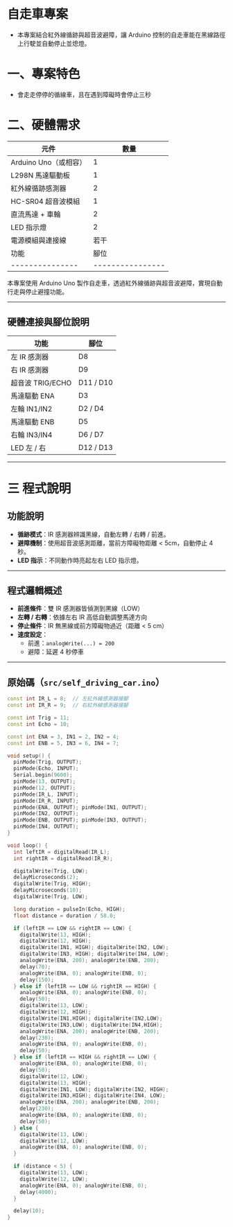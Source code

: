 # 自走車專案
- 本專案結合紅外線循跡與超音波避障，讓 Arduino 控制的自走車能在黑線路徑上行駛並自動停止並熄燈。

# 一、專案特色
- 會走走停停的循線車，且在遇到障礙時會停止三秒

# 二、硬體需求
| 元件               | 數量 |
| ---------------- | -- |
| Arduino Uno（或相容） | 1  |
| L298N 馬達驅動板      | 1  |
| 紅外線循跡感測器         | 2  |
| HC-SR04 超音波模組    | 1  |
| 直流馬達 + 車輪        | 2  |
| LED 指示燈          | 2  |
| 電源模組與連接線         | 若干 |
| 功能              | 腳位               |
| --------------- | ---------------- |


本專案使用 Arduino Uno 製作自走車，透過紅外線循跡與超音波避障，實現自動行走與停止避撞功能。

---

##  硬體連接與腳位說明

| 功能             | 腳位        |
|------------------|-------------|
| 左 IR 感測器     | D8          |
| 右 IR 感測器     | D9          |
| 超音波 TRIG/ECHO | D11 / D10   |
| 馬達驅動 ENA     | D3          |
| 左輪 IN1/IN2     | D2 / D4     |
| 馬達驅動 ENB     | D5          |
| 右輪 IN3/IN4     | D6 / D7     |
| LED 左 / 右      | D12 / D13   |

---
# 三 程式說明
##  功能說明

-  **循跡模式**：IR 感測器辨識黑線，自動左轉 / 右轉 / 前進。
-  **避障機制**：使用超音波感測距離，當前方障礙物距離 < 5cm，自動停止 4 秒。
-  **LED 指示**：不同動作時亮起左右 LED 指示燈。

---

##  程式邏輯概述

- **前進條件**：雙 IR 感測器皆偵測到黑線（LOW）
- **左轉 / 右轉**：依據左右 IR 高低自動調整馬達方向
- **停止條件**：IR 無黑線或前方障礙物過近（距離 < 5 cm）
- **速度設定**：
  - 前進：`analogWrite(...) = 200`
  - 避障：延遲 4 秒停車

---

##  原始碼（`src/self_driving_car.ino`）

```cpp
const int IR_L = 8;  // 左紅外線感測器接腳
const int IR_R = 9;  // 右紅外線感測器接腳

const int Trig = 11;
const int Echo = 10;

const int ENA = 3, IN1 = 2, IN2 = 4;
const int ENB = 5, IN3 = 6, IN4 = 7;

void setup() {
  pinMode(Trig, OUTPUT);
  pinMode(Echo, INPUT);
  Serial.begin(9600);
  pinMode(13, OUTPUT);
  pinMode(12, OUTPUT);
  pinMode(IR_L, INPUT);
  pinMode(IR_R, INPUT);
  pinMode(ENA, OUTPUT); pinMode(IN1, OUTPUT);
  pinMode(IN2, OUTPUT);
  pinMode(ENB, OUTPUT); pinMode(IN3, OUTPUT);
  pinMode(IN4, OUTPUT);
}

void loop() {
  int leftIR = digitalRead(IR_L);
  int rightIR = digitalRead(IR_R);

  digitalWrite(Trig, LOW);
  delayMicroseconds(2);
  digitalWrite(Trig, HIGH);
  delayMicroseconds(10);
  digitalWrite(Trig, LOW);

  long duration = pulseIn(Echo, HIGH);  
  float distance = duration / 58.0;

  if (leftIR == LOW && rightIR == LOW) {
    digitalWrite(13, HIGH);
    digitalWrite(12, HIGH);
    digitalWrite(IN1, HIGH); digitalWrite(IN2, LOW);
    digitalWrite(IN3, HIGH); digitalWrite(IN4, LOW);
    analogWrite(ENA, 200); analogWrite(ENB, 200);
    delay(70);
    analogWrite(ENA, 0); analogWrite(ENB, 0);
    delay(150);
  } else if (leftIR == LOW && rightIR == HIGH) {
    analogWrite(ENA, 0); analogWrite(ENB, 0);
    delay(50);
    digitalWrite(13, LOW);
    digitalWrite(12, HIGH);
    digitalWrite(IN1,HIGH); digitalWrite(IN2,LOW);
    digitalWrite(IN3,LOW); digitalWrite(IN4,HIGH);
    analogWrite(ENA, 200); analogWrite(ENB, 200);
    delay(230);
    analogWrite(ENA, 0); analogWrite(ENB, 0);
    delay(50);
  } else if (leftIR == HIGH && rightIR == LOW) {
    analogWrite(ENA, 0); analogWrite(ENB, 0);
    delay(50);
    digitalWrite(12, LOW);
    digitalWrite(13, HIGH);
    digitalWrite(IN1, LOW); digitalWrite(IN2, HIGH);
    digitalWrite(IN3,HIGH); digitalWrite(IN4, LOW);
    analogWrite(ENA, 200); analogWrite(ENB, 200);
    delay(230);
    analogWrite(ENA, 0); analogWrite(ENB, 0);
    delay(50);
  } else {
    digitalWrite(13, LOW);
    digitalWrite(12, LOW);
    analogWrite(ENA, 0); analogWrite(ENB, 0);
  }

  if (distance < 5) {
    digitalWrite(13, LOW);
    digitalWrite(12, LOW);
    analogWrite(ENA, 0); analogWrite(ENB, 0);
    delay(4000);
  }

  delay(10);
}

